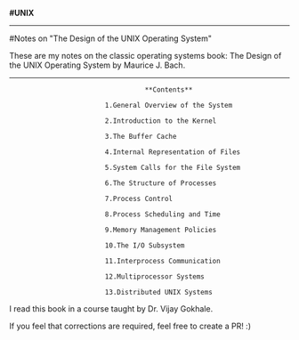 **#UNIX**
*********************************************************************************************************************
#Notes on "The Design of the UNIX Operating System"

These are my notes on the classic operating systems book: The Design of the UNIX Operating System by Maurice J. Bach.

*********************************************************************************************************************

                                      **Contents**

                            1.General Overview of the System
                            
                            2.Introduction to the Kernel
                            
                            3.The Buffer Cache
                            
                            4.Internal Representation of Files
                            
                            5.System Calls for the File System
                            
                            6.The Structure of Processes
                            
                            7.Process Control
                            
                            8.Process Scheduling and Time
                            
                            9.Memory Management Policies
                            
                            10.The I/O Subsystem
                            
                            11.Interprocess Communication
                            
                            12.Multiprocessor Systems

                            13.Distributed UNIX Systems


I read this book in a course taught by Dr. Vijay Gokhale.


If you feel that corrections are required, feel free to create a PR! :)
